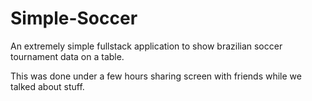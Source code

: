 # Simple-Soccer
An extremely simple fullstack application to show brazilian soccer tournament data on a table.

This was done under a few hours sharing screen with friends while we talked about stuff.
